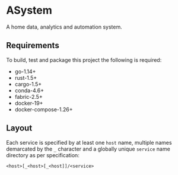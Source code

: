 # ASystem

A home data, analytics and automation system.

## Requirements
To build, test and package this project the following is required:
* go-1.14+
* rust-1.5+
* cargo-1.5+
* conda-4.6+
* fabric-2.5+
* docker-19+
* docker-compose-1.26+

## Layout
Each service is specified by at least one `host` name, multiple names demarcated by the `_` 
character and a globally unique `service` name directory as per specification:

`<host>[_<host>[_<host]]/<service>`
